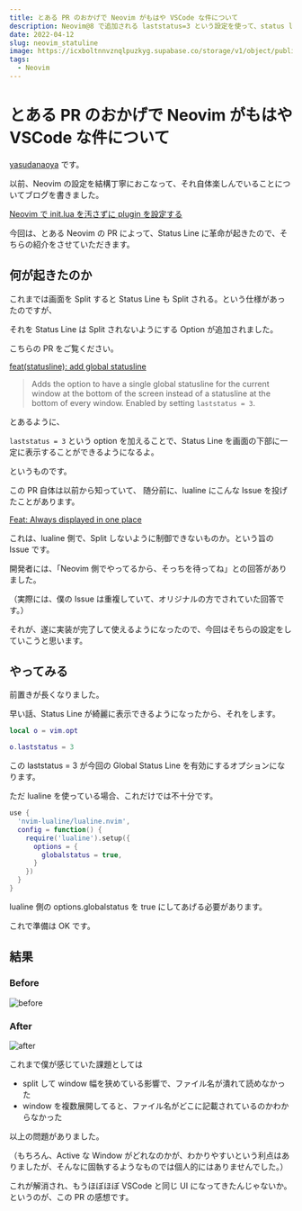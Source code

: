 ```yaml
---
title: とある PR のおかげで Neovim がもはや VSCode な件について
description: Neovim@8 で追加される laststatus=3 という設定を使って、status line を Global 表示させました。
date: 2022-04-12
slug: neovim_statuline
image: https://icxboltnnvznqlpuzkyg.supabase.co/storage/v1/object/public/blog/thumbnail/Neovim@8.png
tags:
  - Neovim
---
```

# とある PR のおかげで Neovim がもはや VSCode な件について

[yasudanaoya](http://github.com/yasudanaoya) です。

以前、Neovim の設定を結構丁寧におこなって、それ自体楽しんでいることについてブログを書きました。

[Neovim で init.lua を汚さずに plugin を設定する](https://wed.dev/blog/posts/neovim-config)

今回は、とある Neovim の PR によって、Status Line に革命が起きたので、そちらの紹介をさせていただきます。

## 何が起きたのか

これまでは画面を Split すると Status Line も Split される。という仕様があったのですが、

それを Status Line は Split されないようにする Option が追加されました。

こちらの PR をご覧ください。

[feat(statusline): add global statusline](https://github.com/neovim/neovim/pull/17266)

> Adds the option to have a single global statusline for the current window at the bottom of the screen instead of a statusline at the bottom of every window. Enabled by setting `laststatus = 3`.
> 

とあるように、

`laststatus = 3` という option を加えることで、Status Line を画面の下部に一定に表示することができるようになるよ。

というものです。

この PR 自体は以前から知っていて、
随分前に、lualine にこんな Issue を投げたことがあります。

[Feat: Always displayed in one place](https://github.com/nvim-lualine/lualine.nvim/issues/562)

これは、lualine 側で、Split しないように制御できないものか。という旨の Issue です。

開発者には、「Neovim 側でやってるから、そっちを待ってね」との回答がありました。

（実際には、僕の Issue は重複していて、オリジナルの方でされていた回答です。）

それが、遂に実装が完了して使えるようになったので、今回はそちらの設定をしていこうと思います。

## やってみる

前置きが長くなりました。

早い話、Status Line が綺麗に表示できるようになったから、それをします。

```lua
local o = vim.opt

o.laststatus = 3
```

この laststatus = 3 が今回の Global Status Line を有効にするオプションになります。

ただ lualine を使っている場合、これだけでは不十分です。

```lua
use {
  'nvim-lualine/lualine.nvim',
  config = function() {
    require('lualine').setup({
      options = {
        globalstatus = true,
      }
    })
  }
}
```

lualine 側の options.globalstatus を true にしてあげる必要があります。

これで準備は OK です。

## 結果

### Before

![before](https://icxboltnnvznqlpuzkyg.supabase.co/storage/v1/object/public/blog/contents/2022-04-08_11.45.52.png)

### After

![after](https://icxboltnnvznqlpuzkyg.supabase.co/storage/v1/object/public/blog/contents/2022-04-08_11.43.43.png)

これまで僕が感じていた課題としては

- split して window 幅を狭めている影響で、ファイル名が潰れて読めなかった
- window を複数展開してると、ファイル名がどこに記載されているのかわからなかった

以上の問題がありました。

（もちろん、Active な Window がどれなのかが、わかりやすいという利点はありましたが、そんなに固執するようなものでは個人的にはありませんでした。）

これが解消され、もうほぼほぼ VSCode と同じ UI になってきたんじゃないか。というのが、この PR の感想です。

